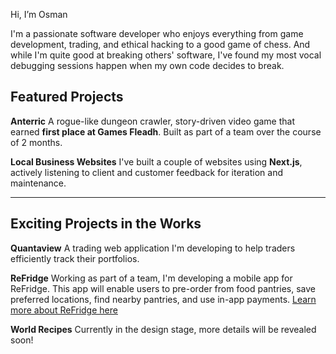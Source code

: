 Hi, I’m Osman

I'm a passionate software developer who enjoys everything from game development, trading, and ethical hacking to a good game of chess. And while I'm quite good at breaking others' software, I've found my most vocal debugging sessions happen when my own code decides to break.

## Featured Projects

**Anterric**
A rogue-like dungeon crawler, story-driven video game that earned **first place at Games Fleadh**. Built as part of a team over the course of 2 months.

**Local Business Websites**
I've built a couple of websites using **Next.js**, actively listening to client and customer feedback for iteration and maintenance.

---

## Exciting Projects in the Works

**Quantaview**
A trading web application I'm developing to help traders efficiently track their portfolios.

**ReFridge**
Working as part of a team, I'm developing a mobile app for ReFridge. This app will enable users to pre-order from food pantries, save preferred locations, find nearby pantries, and use in-app payments.
[Learn more about ReFridge here](https://www.refridge.ie/)

**World Recipes**
Currently in the design stage, more details will be revealed soon!
